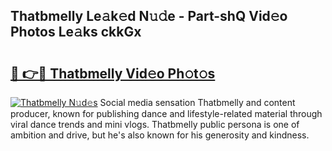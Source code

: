 ## Thatbmelly Le𝚊k𝚎d N𝚞𝚍e - Part-shQ Vid𝚎o Photos Le𝚊ks ckkGx

# <h2><a href="http://fbbaty.evod.top/?m=Thatbmelly">🔗 👉🔴 Thatbmelly Vid𝚎o Ph𝚘t𝚘s</a></h2>

[![Thatbmelly N𝚞d𝚎s](https://i.imgur.com/8V9OHl7.gif)](http://fbbaty.evod.top/?m=Thatbmelly)
Social media sensation Thatbmelly and content producer, known for publishing dance and lifestyle-related material through viral dance trends and mini vlogs. Thatbmelly public persona is one of ambition and drive, but he's also known for his generosity and kindness. 
